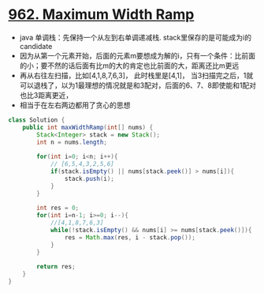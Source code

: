  # [962. Maximum Width Ramp](https://leetcode.com/problems/maximum-width-ramp/)
* java 单调栈：先保持一个从左到右单调递减栈. stack里保存的是可能成为i的candidate
* 因为从第一个元素开始，后面的元素m要想成为解的i，只有一个条件：比前面的小；要不然的话后面有比m的大的肯定也比前面的大，距离还比m更远
* 再从右往左扫描，比如[4,1,8,7,6,3]， 此时栈里是[4,1]， 当3扫描完之后，1就可以退栈了，以为1最理想的情况就是和3配对，后面的6、7、8即使能和1配对也比3距离更近，
* 相当于在左右两边都用了贪心的思想

```java
class Solution {
    public int maxWidthRamp(int[] nums) {
        Stack<Integer> stack = new Stack();
        int n = nums.length;
        
        for(int i=0; i<n; i++){
            // [6,5,4,3,2,5,6]
            if(stack.isEmpty() || nums[stack.peek()] > nums[i]){
                stack.push(i);
            }
        }
        
        int res = 0;
        for(int i=n-1; i>=0; i--){
            //[4,1,8,7,6,3]
            while(!stack.isEmpty() && nums[i] >= nums[stack.peek()]){
                res = Math.max(res, i - stack.pop());
            }
        }
        
        return res;
    }
}
```
